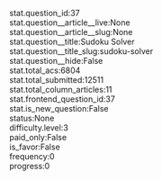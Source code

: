 stat.question_id:37  
stat.question__article__live:None  
stat.question__article__slug:None  
stat.question__title:Sudoku Solver  
stat.question__title_slug:sudoku-solver  
stat.question__hide:False  
stat.total_acs:6804  
stat.total_submitted:12511  
stat.total_column_articles:11  
stat.frontend_question_id:37  
stat.is_new_question:False  
status:None  
difficulty.level:3  
paid_only:False  
is_favor:False  
frequency:0  
progress:0  

